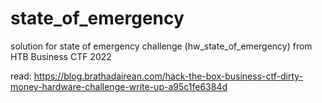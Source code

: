# state_of_emergency
solution for state of emergency challenge (hw_state_of_emergency) from HTB Business CTF 2022

read: https://blog.brathadairean.com/hack-the-box-business-ctf-dirty-money-hardware-challenge-write-up-a95c1fe6384d
